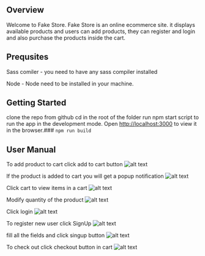 ## Overview

Welcome to Fake Store. Fake Store is an online ecommerce site. it displays available products and users can add products, they can register and login and also purchase the products inside the cart. 

## Prequsites

Sass comiler - you need to have any sass compiler installed 

Node - Node need to be installed in your machine.
## Getting Started

clone the repo from github
cd in the root of the folder
run npm start script to run the app in the development mode.
Open [http://localhost:3000](http://localhost:3000) to view it in the browser.### `npm run build`


## User Manual

To add product to cart click add to cart button
![alt text](http://src\assets\images\addToCart.jpg)


If the product is added to  cart you will get a popup notification
![alt text](http://src\assets\images\addedToCartAlert.jpg)


Click cart to view items in a cart
![alt text](http://src\assets\images\numberOfItems.jpg)


Modify quantity of the product
![alt text](http://src\assets\images\incrementQuantity.jpg)


Click login
![alt text](http://src\assets\images\login.jpg)


To register new user click SignUp
![alt text](http://src\assets\images\signIn.jpg)


fill all the fields and click singup button
![alt text](http://src\assets\images\signUpForm.jpg)


To check out click checkout button in cart
![alt text](http://src\assets\images\checkOut.jpg)
